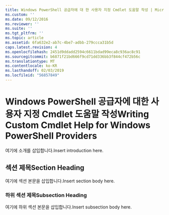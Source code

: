 ```yaml
---
title: Windows PowerShell 공급자에 대 한 사용자 지정 Cmdlet 도움말 작성 | Microsoft Docs
ms.custom: ''
ms.date: 09/12/2016
ms.reviewer: ''
ms.suite: ''
ms.tgt_pltfrm: ''
ms.topic: article
ms.assetid: 6fa632e2-ab7c-4be7-adbb-279ccca31b5d
caps.latest.revision: 4
ms.openlocfilehash: 2451d9ddadd2594c6611bdad99eca8c936ac8c91
ms.sourcegitcommit: b6871f21bd666f9cd71dd336bb3f844cf472b56c
ms.translationtype: MT
ms.contentlocale: ko-KR
ms.lasthandoff: 02/03/2019
ms.locfileid: "56857849"
---
```

# <a name="writing-custom-cmdlet-help-for-windows-powershell-providers"></a><span data-ttu-id="836fa-102">Windows PowerShell 공급자에 대한 사용자 지정 Cmdlet 도움말 작성</span><span class="sxs-lookup"><span data-stu-id="836fa-102">Writing Custom Cmdlet Help for Windows PowerShell Providers</span></span>

<span data-ttu-id="836fa-103">여기에 소개를 삽입합니다.</span><span class="sxs-lookup"><span data-stu-id="836fa-103">Insert introduction here.</span></span>

## <a name="section-heading"></a><span data-ttu-id="836fa-104">섹션 제목</span><span class="sxs-lookup"><span data-stu-id="836fa-104">Section Heading</span></span>

 <span data-ttu-id="836fa-105">여기에 섹션 본문을 삽입합니다.</span><span class="sxs-lookup"><span data-stu-id="836fa-105">Insert section body here.</span></span>

### <a name="subsection-heading"></a><span data-ttu-id="836fa-106">하위 섹션 제목</span><span class="sxs-lookup"><span data-stu-id="836fa-106">Subsection Heading</span></span>

 <span data-ttu-id="836fa-107">여기에 하위 섹션 본문을 삽입합니다.</span><span class="sxs-lookup"><span data-stu-id="836fa-107">Insert subsection body here.</span></span>